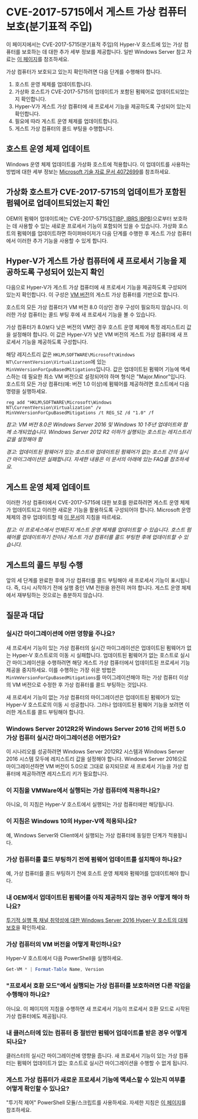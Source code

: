 # <a name="protecting-guest-virtual-machines-from-cve-2017-5715-branch-target-injection"></a>CVE-2017-5715에서 게스트 가상 컴퓨터 보호(분기표적 주입)

이 페이지에서는 CVE-2017-5715(분기표적 주입)의 Hyper-V 호스트에 있는 가상 컴퓨터를 보호하는 데 대한 추가 세부 정보를 제공합니다.  일반 Windows Server 참고 자료는 [이 페이지](https://support.microsoft.com/en-us/help/4072698/windows-server-guidance-to-protect-against-the-speculative-execution)를 참조하세요.

가상 컴퓨터가 보호되고 있는지 확인하려면 다음 단계를 수행해야 합니다.

1. 호스트 운영 체제를 업데이트합니다.
2. 가상화 호스트가 CVE-2017-5715의 업데이트가 포함된 펌웨어로 업데이트되었는지 확인합니다.
3. Hyper-V가 게스트 가상 컴퓨터에 새 프로세서 기능을 제공하도록 구성되어 있는지 확인합니다.
4. 필요에 따라 게스트 운영 체제를 업데이트합니다. 
5. 게스트 가상 컴퓨터의 콜드 부팅을 수행합니다.

## <a name="update-the-host-operating-system"></a>호스트 운영 체제 업데이트

Windows 운영 체제 업데이트를 가상화 호스트에 적용합니다. 이 업데이트를 사용하는 방법에 대한 세부 정보는 [Microsoft 기술 자료 문서 4072699](https://support.microsoft.com/help/4072699)를 참조하세요.

## <a name="ensure-the-virtualization-host-has-been-updated-to-firmware-which-contains-updates-for-cve-2017-5715"></a>가상화 호스트가 CVE-2017-5715의 업데이트가 포함된 펌웨어로 업데이트되었는지 확인

OEM의 펌웨어 업데이트에는 CVE-2017-5715([STIBP, IBRS IBPB](https://newsroom.intel.com/wp-content/uploads/sites/11/2018/01/Intel-Analysis-of-Speculative-Execution-Side-Channels.pdf))으로부터 보호하는 데 사용할 수 있는 새로운 프로세서 기능이 포함되어 있을 수 있습니다.  가상화 호스트의 펌웨어를 업데이트하면 하이퍼바이저가 다음 단계를 수행한 후 게스트 가상 컴퓨터에서 이러한 추가 기능을 사용할 수 있게 합니다.

## <a name="ensure-hyper-v-is-configured-to-expose-new-processor-capabilities-to-guest-virtual-machines"></a>Hyper-V가 게스트 가상 컴퓨터에 새 프로세서 기능을 제공하도록 구성되어 있는지 확인

다음으로 Hyper-V가 게스트 가상 컴퓨터에 새 프로세서 기능을 제공하도록 구성되어 있는지 확인합니다.  이 구성은 [VM 버전](https://docs.microsoft.com/en-us/windows-server/virtualization/hyper-v/deploy/upgrade-virtual-machine-version-in-hyper-v-on-windows-or-windows-server)의 게스트 가상 컴퓨터를 기반으로 합니다. 

호스트의 모든 가상 컴퓨터가 VM 버전 8.0 이상인 경우 구성이 필요하지 않습니다.  이러한 가상 컴퓨터는 콜드 부팅 후에 새 프로세서 기능을 볼 수 있습니다.

가상 컴퓨터가 8.0보다 낮은 버전의 VM인 경우 호스트 운영 체제에 특정 레지스트리 값을 설정해야 합니다.  이 값은 Hyper-V가 낮은 VM 버전의 게스트 가상 컴퓨터에 새 프로세서 기능을 제공하도록 구성합니다.

해당 레지스트리 값은 `HKLM\SOFTWARE\Microsoft\Windows NT\CurrentVersion\Virtualization`에 있는 `MinVmVersionForCpuBasedMitigations`입니다.  값은 업데이트된 펌웨어 기능에 액세스하는 데 필요한 최소 VM 버전으로 설정되어야 하며 형식은 "Major.Minor"입니다.  호스트의 모든 가상 컴퓨터(예: 버전 1.0 이상)에 펌웨어를 제공하려면 호스트에서 다음 명령을 실행하세요. 

```
reg add "HKLM\SOFTWARE\Microsoft\Windows NT\CurrentVersion\Virtualization" /v MinVmVersionForCpuBasedMitigations /t REG_SZ /d "1.0" /f
```
*참고: VM 버전 8.0은 Windows Server 2016 및 Windows 10 1주년 업데이트와 함께 소개되었습니다.  Windows Server 2012 R2 이하가 실행되는 호스트는 레지스트리 값을 설정해야 함*

*경고: 업데이트된 펌웨어가 있는 호스트와 업데이트된 펌웨어가 없는 호스트 간의 실시간 마이그레이션은 실패합니다.  자세한 내용은 이 문서의 아래에 있는 FAQ를 참조하세요.*

## <a name="update-the-guest-operating-system"></a>게스트 운영 체제 업데이트

이러한 가상 컴퓨터에서 CVE-2017-5715에 대한 보호를 완료하려면 게스트 운영 체제가 업데이트되고 이러한 새로운 기능을 활용하도록 구성되어야 합니다.  Microsoft 운영 체제의 경우 업데이트할 때 [이 문서](https://support.microsoft.com/en-us/help/4072698/windows-server-guidance-to-protect-against-the-speculative-execution)의 지침을 따르세요.

*참고: 이 프로세스에서 언제든지 게스트 운영 체제를 업데이트할 수 있습니다.  호스트 펌웨어를 업데이트하기 전이나 게스트 가상 컴퓨터를 콜드 부팅한 후에 업데이트할 수 있습니다.*

## <a name="perform-a-cold-boot-of-the-guest"></a>게스트의 콜드 부팅 수행

앞의 세 단계를 완료한 후에 가상 컴퓨터를 콜드 부팅해야 새 프로세서 기능이 표시됩니다.  즉, 다시 시작하기 전에 실행 중인 VM 전원을 완전히 꺼야 합니다.  게스트 운영 체제에서 재부팅하는 것으로는 충분하지 않습니다.

## <a name="frequently-asked-questions"></a>질문과 대답

### <a name="how-does-this-impact-live-migration"></a>실시간 마이그레이션에 어떤 영향을 주나요?

새 프로세서 기능이 있는 가상 컴퓨터의 실시간 마이그레이션은 업데이트된 펌웨어가 없는 Hyper-V 호스트로의 이동 시 실패합니다.  업데이트된 펌웨어가 없는 호스트로 실시간 마이그레이션을 수행하려면 해당 게스트 가상 컴퓨터에서 업데이트된 프로세서 기능 제공을 중지하세요.  이를 수행하는 가장 쉬운 방법은 `MinVmVersionForCpuBasedMitigations`를 마이그레이션해야 하는 가상 컴퓨터 이상의 VM 버전으로 수정한 후 가상 컴퓨터를 콜드 부팅하는 것입니다.

새 프로세서 기능이 없는 가상 컴퓨터의 마이그레이션은 업데이트된 펌웨어가 있는 Hyper-V 호스트로의 이동 시 성공합니다.  그러나 업데이트된 펌웨어 기능을 보려면 이러한 게스트를 콜드 부팅해야 합니다.

### <a name="what-about-live-migration-of-version-50-virtual-machines-between-windows-server-2012r2-and-windows-server-2016"></a>Windows Server 2012R2와 Windows Server 2016 간의 버전 5.0 가상 컴퓨터 실시간 마이그레이션은 어떤가요?
이 시나리오를 성공하려면 Windows Server 2012R2 시스템과 Windows Server 2016 시스템 모두에 레지스트리 값을 설정해야 합니다.  Windows Server 2016으로 마이그레이션하면 VM 버전이 5.0으로 그대로 유지되므로 새 프로세서 기능을 가상 컴퓨터에 제공하려면 레지스트리 키가 필요합니다.  

### <a name="does-this-guidance-apply-to-virtual-machines-running-on-vmware"></a>이 지침을 VMWare에서 실행되는 가상 컴퓨터에 적용하나요?
아니요, 이 지침은 Hyper-V 호스트에서 실행되는 가상 컴퓨터에만 해당됩니다.

### <a name="does-this-guidance-apply-to-hyper-v-on-windows-10"></a>이 지침은 Windows 10의 Hyper-V에 적용되나요?
예, Windows Server와 Client에서 실행되는 가상 컴퓨터에 동일한 단계가 적용됩니다.

### <a name="do-i-need-to-install-the-firmware-updates-before-performing-a-cold-boot-of-the-virtual-machines"></a>가상 컴퓨터를 콜드 부팅하기 전에 펌웨어 업데이트를 설치해야 하나요?
예, 가상 컴퓨터를 콜드 부팅하기 전에 호스트 운영 체제와 펌웨어를 업데이트해야 합니다.

### <a name="what-can-i-do-if-my-oem-does-not-yet-provide-an-updated-firmware"></a>내 OEM에서 업데이트된 펌웨어를 아직 제공하지 않는 경우 어떻게 해야 하나요?
[투기적 실행 쪽 채널 취약성에 대한 Windows Server 2016 Hyper-V 호스트의 대체 보호](https://docs.microsoft.com/en-us/virtualization/hyper-v-on-windows/CVE-2017-5715-and-hyper-v-hosts)을 확인하세요.

### <a name="how-do-i-check-the-vm-version-for-my-virtual-machines"></a>가상 컴퓨터의 VM 버전을 어떻게 확인하나요?
Hyper-V 호스트에서 다음 PowerShell을 실행하세요.
``` PowerShell
Get-VM * | Format-Table Name, Version  
```

### <a name="do-i-need-to-do-something-different-to-protect-virtual-machines-running-under-processor-compatibility-mode"></a>"프로세서 호환 모드"에서 실행되는 가상 컴퓨터를 보호하려면 다른 작업을 수행해야 하나요?
아니요.  이 페이지의 지침을 수행하면 새 프로세서 기능이 프로세서 호환 모드로 시작된 가상 컴퓨터에도 제공됩니다.

### <a name="what-if-only-half-of-the-machines-in-my-cluster-have-received-a-firmware-update"></a>내 클러스터에 있는 컴퓨터 중 절반만 펌웨어 업데이트를 받은 경우 어떻게 되나요?
클러스터의 실시간 마이그레이션에 영향을 줍니다.  새 프로세서 기능이 있는 가상 컴퓨터는 펌웨어 업데이트가 없는 호스트로 실시간 마이그레이션을 수행할 수 없게 됩니다.  

### <a name="how-can-i-validate-that-the-guest-virtual-machine-has-access-to-the-new-processor-features"></a>게스트 가상 컴퓨터가 새로운 프로세서 기능에 액세스할 수 있는지 여부를 어떻게 확인할 수 있나요?
"투기적 제어" PowerShell 모듈/스크립트를 사용하세요.  자세한 지침은 [이 페이지](https://support.microsoft.com/en-us/help/4072698/windows-server-guidance-to-protect-against-the-speculative-execution)를 참조하세요.

